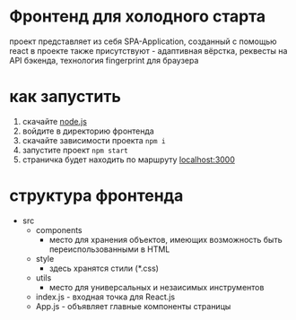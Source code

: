 # Фронтенд для холодного старта

проект представляет из себя SPA-Application, созданный с помощью react
в проекте также присутствуют - адаптивная вёрстка, реквесты на API бэкенда, технология fingerprint для браузера

# как запустить

1. скачайте [node.js](https://nodejs.org/en/download/package-manager)
2. войдите в директорию фронтенда
3. скачайте зависимости проекта ``npm i``
4. запустите проект ``npm start``
5. страничка будет находить по маршруту [localhost:3000](http://localhost:3000)

# структура фронтенда

- src
  - components
    - место для хранения объектов, имеющих возможность быть переиспользованными в HTML
  - style
    - здесь хранятся стили (*.css)
  - utils
    - место для универсальных и незаисимых инструментов
  - index.js - входная точка для React.js
  - App.js - объявляет главные компоненты страницы
